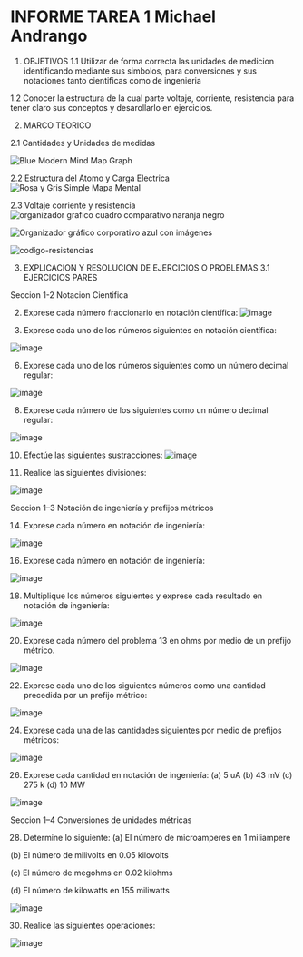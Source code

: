 # INFORME TAREA 1 Michael Andrango
1. OBJETIVOS 
1.1 Utilizar de forma correcta las unidades de medicion identificando mediante sus simbolos, para conversiones y sus notaciones tanto cientificas como de ingenieria 

1.2 Conocer la estructura de la cual parte voltaje, corriente, resistencia para tener claro sus conceptos y desarollarlo en ejercicios.

2. MARCO TEORICO

2.1  Cantidades y Unidades de medidas

![Blue Modern Mind Map Graph](https://user-images.githubusercontent.com/107088999/201138046-056a0dc7-e155-4e88-aa2a-6fe99c1db2c6.jpg)

2.2 Estructura del Atomo y Carga Electrica
![Rosa y Gris Simple Mapa Mental](https://user-images.githubusercontent.com/107088999/201155490-a6092a09-1c2f-4b17-ae8f-b3cffe49ebc6.jpg)

2.3 Voltaje corriente y resistencia
![organizador grafico cuadro comparativo naranja negro](https://user-images.githubusercontent.com/107088999/201200465-3eae0f23-2ccb-4d69-826b-8fa2538462de.jpg)

![Organizador gráfico corporativo azul con imágenes](https://user-images.githubusercontent.com/107088999/201209273-a6a5928d-a224-4827-bb38-507c74d341d3.jpg)

![codigo-resistencias](https://user-images.githubusercontent.com/107088999/201209448-4706cbe3-1bda-4d3c-9949-12ed795dd6ce.PNG)

3. EXPLICACION Y RESOLUCION DE EJERCICIOS O PROBLEMAS 
3.1
EJERCICIOS PARES

Seccion 1-2    Notacion Cientifica 


2. Exprese cada número fraccionario en notación científica:
![image](https://user-images.githubusercontent.com/107088999/201226092-37e3906e-43bf-4c25-8b64-16ffa133122d.png)


4. Exprese cada uno de los números siguientes en notación científica:

![image](https://user-images.githubusercontent.com/107088999/201227598-588ef12a-13af-45ec-8152-4015195fed05.png)


6. Exprese cada uno de los números siguientes como un número decimal regular:

![image](https://user-images.githubusercontent.com/107088999/201228367-2a635631-37af-4f45-8c57-3a1d2be7f58c.png)

8. Exprese cada número de los siguientes como un número decimal regular:

![image](https://user-images.githubusercontent.com/107088999/201560030-04014ea0-cfb4-41c5-8f13-2e602bc7a947.png)


10. Efectúe las siguientes sustracciones:
![image](https://user-images.githubusercontent.com/107088999/201230399-c6b2be0a-f1cd-4bc9-a93e-acda997c390a.png)


12. Realice las siguientes divisiones:

![image](https://user-images.githubusercontent.com/107088999/201555063-26e2e415-d915-4369-8ad4-88c4646acfee.png)


Seccion 1–3 Notación de ingeniería y prefijos métricos

14. Exprese cada número en notación de ingeniería:

![image](https://user-images.githubusercontent.com/107088999/201559162-8172b3e8-5507-4ef4-9304-9c7aafce0434.png)


16. Exprese cada número en notación de ingeniería:

![image](https://user-images.githubusercontent.com/107088999/201559189-86e4faa9-8a6a-44ad-bfb7-939ac3dd58fd.png)


18. Multiplique los números siguientes y exprese cada resultado en notación de ingeniería:

![image](https://user-images.githubusercontent.com/107088999/201559237-a7b6f754-5a21-4549-b924-441646202195.png)

20. Exprese cada número del problema 13 en ohms por medio de un prefijo métrico.

![image](https://user-images.githubusercontent.com/107088999/201559282-774a3ed9-3175-48fb-a827-ebb7c7d968bb.png)


22. Exprese cada uno de los siguientes números como una cantidad precedida por un prefijo métrico:

![image](https://user-images.githubusercontent.com/107088999/201559303-94169c3c-50bc-4d7b-a584-1c1f413d791f.png)


24. Exprese cada una de las cantidades siguientes por medio de prefijos métricos:

![image](https://user-images.githubusercontent.com/107088999/201559330-66721171-cfc2-4713-ae38-b5d23ac38c90.png)


26. Exprese cada cantidad en notación de ingeniería:
(a) 5 uA (b) 43 mV (c) 275 k (d) 10 MW

![image](https://user-images.githubusercontent.com/107088999/201559376-b9670b4e-ab61-4dd2-a64a-6d9759cf2fee.png)


Seccion 1–4 Conversiones de unidades métricas

28. Determine lo siguiente:
(a) El número de microamperes en 1 miliampere

(b) El número de milivolts en 0.05 kilovolts

(c) El número de megohms en 0.02 kilohms

(d) El número de kilowatts en 155 miliwatts

![image](https://user-images.githubusercontent.com/107088999/201559398-1bbceca8-2084-49b5-bef9-8c2097865f0a.png)

30. Realice las siguientes operaciones:

![image](https://user-images.githubusercontent.com/107088999/201559440-4a2cc414-f707-4ab5-8b75-c48076a7158f.png)











